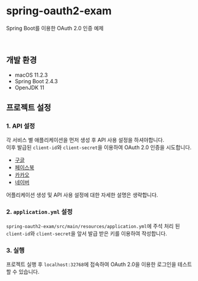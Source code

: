 # spring-oauth2-exam
Spring Boot를 이용한 OAuth 2.0 인증 예제

<br />

## 개발 환경
- macOS 11.2.3
- Spring Boot 2.4.3
- OpenJDK 11

## 프로젝트 설정
### 1. API 설정
각 서비스 별 애플리케이션을 먼저 생성 후 API 사용 설정을 하셔야합니다.<br />
이후 발급된 `client-id`와 `client-secret`을 이용하여 OAuth 2.0 인증을 시도합니다.
- [구글](htttps://console.cloud.google.com/)
- [페이스북](https://developers.facebook.com/)
- [카카오](https://developers.kakao.com/)
- [네이버](https://developers.naver.com/)

어플리케이션 생성 및 API 사용 설정에 대한 자세한 설명은 생략합니다.

### 2. `application.yml` 설정
`spring-oauth2-exam/src/main/resources/application.yml`에 주석 처리 된 `client-id`와 `client-secret`을 앞서 발급 받은 키를 이용하여 작성합니다.

### 3. 실행
프로젝트 실행 후 `localhost:32768`에 접속하여 OAuth 2.0을 이용한 로그인을 테스트 할 수 있습니다.
